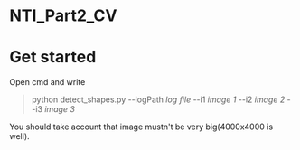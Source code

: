 # NTI_Part2_CV
# Get started
Open cmd and write
> python detect_shapes.py --logPath *log file* --i1 *image 1* --i2 *image 2* --i3 *image 3*

You should take account that image mustn't be very big(4000x4000 is well).
